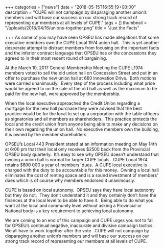 +++
categories = ["news"]
date = "2018-05-15T16:55:19+00:00"
description = "CUPE will not campaign by disparaging another union’s members and will base our success on our strong track record of representing our members at all levels of CUPE."
tags = []
thumbnail = "/uploads/2018/04/16/unions-together.png"
title = "Just the Facts"

+++
As some of you may have seen OPSEU has made allegations that some executive members own the CUPE Local 1974 union hall.  This is yet another desperate attempt to distract members from focusing on the important facts and the inferior contract language that OPSEU has or the concessions they agreed to in their most recent round of bargaining.

At the March 10, 2017 General Membership Meeting the CUPE L1974 members voted to sell the old union hall on Concession Street and put in an offer to purchase the new union hall at 680 Innovation Drive.  Both motions were carried unanimously.  Every step of the process including what price would be agreed to on the sale of the old hall as well as the maximum to be paid for the new hall, were approved by the membership.

When the local executive approached the Credit Union regarding a mortgage for the new hall purchase they were advised that the best practice would be for the local to set up a corporation with the table officers as signatories and all members as shareholders.  This practice protects the local and the credit union from anyone being able to make any decisions on their own regarding the union hall.  No executive members own the building, it is owned by the member shareholders.  
  
OPSEU’s Local 443 President stated at an information meeting on May 14th at 6:00 pm that their local only receives $2500 back from the Provincial OPSEU body quarterly.  It’s easy to see why OPSEU doesn’t understand that owning a union hall is normal for larger CUPE locals.  CUPE Local 1974 retains $600 000 a year of members’ dues.  A CUPE local executive is charged with the duty to be accountable for this money.  Owning a local hall eliminates the cost of renting space and is a sound investment of members’ dues which is of course why members endorsed it unanimously.

CUPE is based on local autonomy.  OPSEU says they have local autonomy but they do not.  They don’t understand it and they certainly don’t have the finances at the local level to be able to have it.  Being able to do what you want at the local and community level without asking a Provincial or National body is a key requirement to achieving local autonomy.

We are coming to an end of this campaign and CUPE urges you not to fall for OPSEU’s continual negative, inaccurate and divisive campaign tactics.  We all have to work together after the vote.  CUPE will not campaign by disparaging another union’s members and will base our success on our strong track record of representing our members at all levels of CUPE.